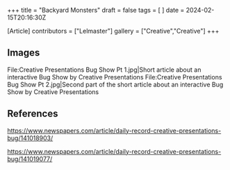 +++
title = "Backyard Monsters"
draft = false
tags = [ ]
date = 2024-02-15T20:16:30Z

[Article]
contributors = ["Lelmaster"]
gallery = ["Creative","Creative"]
+++
## Images ##
<gallery>
File:Creative Presentations Bug Show Pt 1.jpg|Short article about an interactive Bug Show by Creative Presentations
File:Creative Presentations Bug Show Pt 2.jpg|Second part of the short article about an interactive Bug Show by Creative Presentations
</gallery>

## References ##
https://www.newspapers.com/article/daily-record-creative-presentations-bug/141018903/

https://www.newspapers.com/article/daily-record-creative-presentations-bug/141019077/